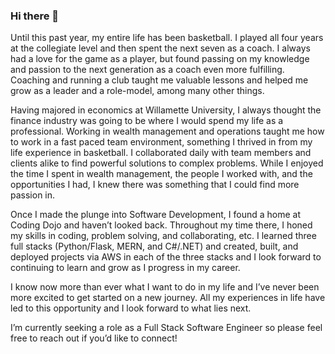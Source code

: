 ### Hi there 👋

Until this past year, my entire life has been basketball. I played all four years at the collegiate level and then spent the next seven as a coach. I always had a love for the game as a player, but found passing on my knowledge and passion to the next generation as a coach even more fulfilling. Coaching and running a club taught me valuable lessons and helped me grow as a leader and a role-model, among many other things.

Having majored in economics at Willamette University, I always thought the finance industry was going to be where I would spend my life as a professional. Working in wealth management and operations taught me how to work in a fast paced team environment, something I thrived in from my life experience in basketball. I collaborated daily with team members and clients alike to find powerful solutions to complex problems. While I enjoyed the time I spent in wealth management, the people I worked with, and the opportunities I had, I knew there was something that I could find more passion in.

Once I made the plunge into Software Development, I found a home at Coding Dojo and haven’t looked back. Throughout my time there, I honed my skills in coding, problem solving, and collaborating, etc. I learned three full stacks (Python/Flask, MERN, and C#/.NET) and created, built, and deployed projects via AWS in each of the three stacks and I look forward to continuing to learn and grow as I progress in my career. 

I know now more than ever what I want to do in my life and I’ve never been more excited to get started on a new journey. All my experiences in life have led to this opportunity and I look forward to what lies next.

I’m currently seeking a role as a Full Stack Software Engineer so please feel free to reach out if you’d like to connect!

<!--
**kylemcnally10/kylemcnally10** is a ✨ _special_ ✨ repository because its `README.md` (this file) appears on your GitHub profile.

Here are some ideas to get you started:

- 🔭 I’m currently working on ...
- 🌱 I’m currently learning ...
- 👯 I’m looking to collaborate on ...
- 🤔 I’m looking for help with ...
- 💬 Ask me about ...
- 📫 How to reach me: ...
- 😄 Pronouns: ...
- ⚡ Fun fact: ...
-->
